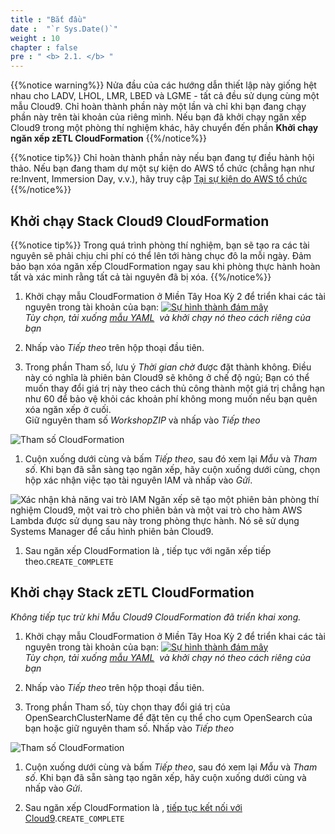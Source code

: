 ```yaml
---
title : "Bắt đầu"
date :  "`r Sys.Date()`" 
weight : 10
chapter : false
pre : " <b> 2.1. </b> "
---
```

{{%notice warning%}}
Nửa đầu của các hướng dẫn thiết lập này giống hệt nhau cho LADV, LHOL, LMR, LBED và LGME - tất cả đều sử dụng cùng một mẫu Cloud9. Chỉ hoàn thành phần này một lần và chỉ khi bạn đang chạy phần này trên tài khoản của riêng mình. Nếu bạn đã khởi chạy ngăn xếp Cloud9 trong một phòng thí nghiệm khác, hãy chuyển đến phần **Khởi chạy ngăn xếp zETL CloudFormation**
{{%/notice%}}

{{%notice tip%}}
Chỉ hoàn thành phần này nếu bạn đang tự điều hành hội thảo. Nếu bạn đang tham dự một sự kiện do AWS tổ chức (chẳng hạn như re:Invent, Immersion Day, v.v.), hãy truy cập [Tại sự kiện do AWS tổ chức](https://catalog.workshops.aws/dynamodb-labs/en-US/dynamodb-opensearch-zetl/setup/aws-ws-event)
{{%/notice%}}

## Khởi chạy Stack Cloud9 CloudFormation

{{%notice tip%}}
Trong quá trình phòng thí nghiệm, bạn sẽ tạo ra các tài nguyên sẽ phải chịu chi phí có thể lên tới hàng chục đô la mỗi ngày. Đảm bảo bạn xóa ngăn xếp CloudFormation ngay sau khi phòng thực hành hoàn tất và xác minh rằng tất cả tài nguyên đã bị xóa.
{{%/notice%}}

1. Khởi chạy mẫu CloudFormation ở Miền Tây Hoa Kỳ 2 để triển khai các tài nguyên trong tài khoản của bạn: [![Sự hình thành đám mây](https://static.us-east-1.prod.workshops.aws/public/c768eb2c-360b-491e-8422-bfd253e11581/static/images/cloudformation-launch-stack.png)](https://console.aws.amazon.com/cloudformation/home?region=us-west-2#/stacks/new?stackName=DynamoDBID&templateURL=https://s3.amazonaws.com/amazon-dynamodb-labs.com/assets/C9.yaml)  
    _Tùy chọn, tải xuống [mẫu YAML](https://s3.amazonaws.com/amazon-dynamodb-labs.com/assets/C9.yaml)  và khởi chạy nó theo cách riêng của bạn_
    
2. Nhấp vào _Tiếp theo_ trên hộp thoại đầu tiên.
    
3. Trong phần Tham số, lưu ý _Thời gian chờ_ được đặt thành không. Điều này có nghĩa là phiên bản Cloud9 sẽ không ở chế độ ngủ; Bạn có thể muốn thay đổi giá trị này theo cách thủ công thành một giá trị chẳng hạn như 60 để bảo vệ khỏi các khoản phí không mong muốn nếu bạn quên xóa ngăn xếp ở cuối.  
    Giữ nguyên tham số _WorkshopZIP_ và nhấp vào _Tiếp theo_
    

![Tham số CloudFormation](https://static.us-east-1.prod.workshops.aws/public/c768eb2c-360b-491e-8422-bfd253e11581/static/images/awsconsole1.png)

1. Cuộn xuống dưới cùng và bấm _Tiếp theo_, sau đó xem lại _Mẫu_ và _Tham số_. Khi bạn đã sẵn sàng tạo ngăn xếp, hãy cuộn xuống dưới cùng, chọn hộp xác nhận việc tạo tài nguyên IAM và nhấp vào _Gửi_.

![Xác nhận khả năng vai trò IAM](https://static.us-east-1.prod.workshops.aws/public/c768eb2c-360b-491e-8422-bfd253e11581/static/images/awsconsole2.png) Ngăn xếp sẽ tạo một phiên bản phòng thí nghiệm Cloud9, một vai trò cho phiên bản và một vai trò cho hàm AWS Lambda được sử dụng sau này trong phòng thực hành. Nó sẽ sử dụng Systems Manager để cấu hình phiên bản Cloud9.

1. Sau ngăn xếp CloudFormation là , tiếp tục với ngăn xếp tiếp theo.`CREATE_COMPLETE`

## Khởi chạy Stack zETL CloudFormation


_Không tiếp tục trừ khi Mẫu Cloud9 CloudFormation đã triển khai xong._

1. Khởi chạy mẫu CloudFormation ở Miền Tây Hoa Kỳ 2 để triển khai các tài nguyên trong tài khoản của bạn: [![Sự hình thành đám mây](https://static.us-east-1.prod.workshops.aws/public/c768eb2c-360b-491e-8422-bfd253e11581/static/images/cloudformation-launch-stack.png)](https://console.aws.amazon.com/cloudformation/home?region=us-west-2#/stacks/new?stackName=DynamoDBzETL&templateURL=https://s3.amazonaws.com/amazon-dynamodb-labs.com/assets/dynamodb-opensearch-setup.yaml)  
    _Tùy chọn, tải xuống [mẫu YAML](https://s3.amazonaws.com/amazon-dynamodb-labs.com/assets/dynamodb-opensearch-setup.yaml)  và khởi chạy nó theo cách riêng của bạn_
    
2. Nhấp vào _Tiếp theo_ trên hộp thoại đầu tiên.
    
3. Trong phần Tham số, tùy chọn thay đổi giá trị của OpenSearchClusterName để đặt tên cụ thể cho cụm OpenSearch của bạn hoặc giữ nguyên tham số. Nhấp vào _Tiếp theo_
    

![Tham số CloudFormation](https://static.us-east-1.prod.workshops.aws/public/c768eb2c-360b-491e-8422-bfd253e11581/static/images/zetl-cfn-console1.png)

1. Cuộn xuống dưới cùng và bấm _Tiếp theo_, sau đó xem lại _Mẫu_ và _Tham số_. Khi bạn đã sẵn sàng tạo ngăn xếp, hãy cuộn xuống dưới cùng và nhấp vào _Gửi_.
    
2. Sau ngăn xếp CloudFormation là , [tiếp tục kết nối với Cloud9](https://catalog.workshops.aws/dynamodb-labs/en-US/dynamodb-opensearch-zetl/setup/Step1).`CREATE_COMPLETE`